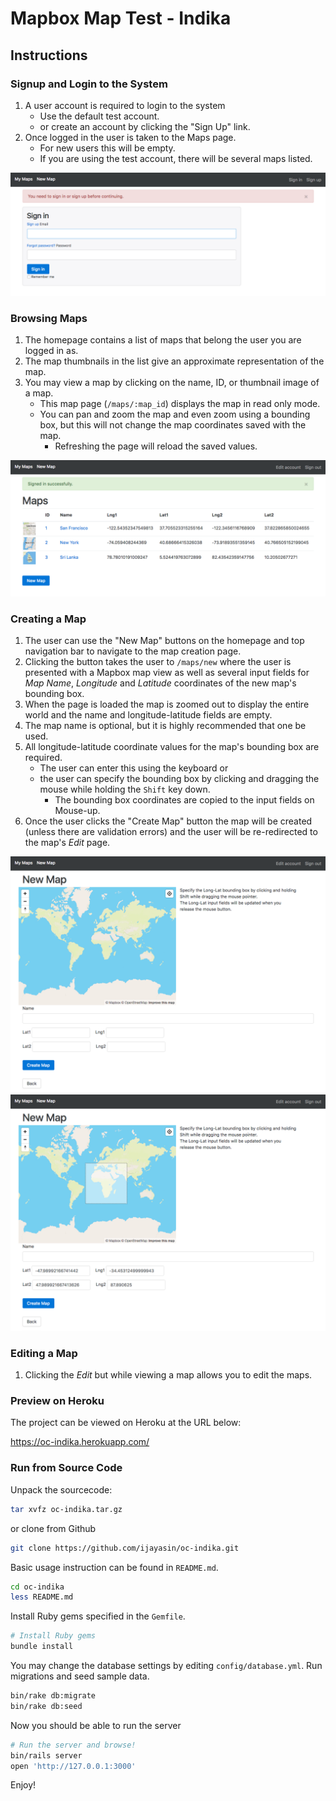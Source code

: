 # Mapbox Map Test - Indika

## Instructions

### Signup and Login to the System
1. A user account is required to login to the system
   - Use the default test account.
   - or create an account by clicking the "Sign Up" link.
2. Once logged in the user is taken to the Maps page.
   - For new users this will be empty.
   - If you are using the test account, there will be several maps listed.

![Login form](doc/images/screenshot-login.png)


### Browsing Maps
1. The homepage contains a list of maps that belong the user you are logged in as.
2. The map thumbnails in the list give an approximate representation of the map.
3. You may view a map by clicking on the name, ID, or thumbnail image of a map.
   - This map page (`/maps/:map_id`) displays the map in read only mode.
   - You can pan and zoom the map and even zoom using a bounding box, but this will not change
     the map coordinates saved with the map.
     - Refreshing the page will reload the saved values.

![List of maps](doc/images/screenshot-maps.png)


### Creating a Map
1. The user can use the "New Map" buttons on the homepage and top navigation bar to navigate to the map creation page.
2. Clicking the button takes the user to `/maps/new` where the user is presented with
   a Mapbox map view as well as several input fields for *Map Name*, *Longitude*
   and *Latitude* coordinates of the new map's bounding box.
3. When the page is loaded the map is zoomed out to display the entire world and the name and longitude-latitude fields are empty. 
4. The map name is optional, but it is highly recommended that one be used.
5. All longitude-latitude coordinate values for the map's bounding box are required.
   - The user can enter this using the keyboard or
   - the user can specify the bounding box by clicking and dragging the mouse while holding the
     `Shift` key down.
     - The bounding box coordinates are copied to the input fields on Mouse-up.
6. Once the user clicks the "Create Map" button the map will be created (unless there are validation errors)
   and the user will be re-redirected to the map's *Edit* page.

![Creating a new map](doc/images/screenshot-maps-new.png)
![Specifying the bounding box](doc/images/screenshot-maps-new-bounding_box.png)


### Editing a Map
1. Clicking the *Edit* but while viewing a map allows you to edit the maps.


### Preview on Heroku

The project can be viewed on Heroku at the URL below:

https://oc-indika.herokuapp.com/


### Run from Source Code

Unpack the sourcecode:
```bash
tar xvfz oc-indika.tar.gz
```

or clone from Github

```bash
git clone https://github.com/ijayasin/oc-indika.git
```

Basic usage instruction can be found in `README.md`.

```bash
cd oc-indika
less README.md
```

Install Ruby gems specified in the `Gemfile`.

```bash
# Install Ruby gems
bundle install
```

You may change the database settings by editing `config/database.yml`.
Run migrations and seed sample data.

```bash
bin/rake db:migrate
bin/rake db:seed
```

Now you should be able to run the server

```bash
# Run the server and browse!
bin/rails server
open 'http://127.0.0.1:3000'
```

Enjoy!
